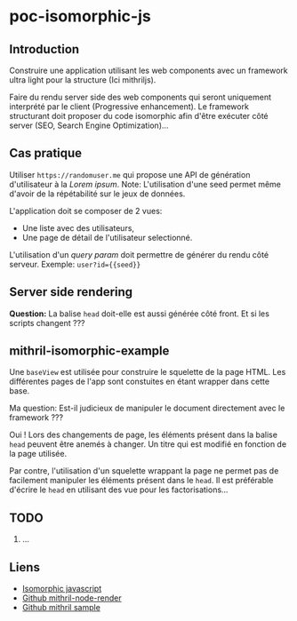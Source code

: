 # poc-isomorphic-js


## Introduction

Construire une application utilisant les web components avec un framework ultra
light pour la structure (Ici mithriljs).

Faire du rendu server side des web components qui seront uniquement interprété par
le client (Progressive enhancement). Le framework structurant doit proposer du
code isomorphic afin d'être exécuter côté server (SEO, Search Engine Optimization)...


## Cas pratique

Utiliser ``https://randomuser.me`` qui propose une API de génération d'utilisateur
à la _Lorem ipsum_. Note: L'utilisation d'une seed permet même d'avoir de la
répétabilité sur le jeux de données.

L'application doit se composer de 2 vues:
- Une liste avec des utilisateurs,
- Une page de détail de l'utilisateur selectionné.

L'utilisation d'un _query param_ doit permettre de générer du rendu côté serveur.
Exemple: ``user?id={{seed}}``


## Server side rendering

__Question:__ La balise ``head`` doit-elle est aussi générée côté front. Et si les
scripts changent ???


## mithril-isomorphic-example

Une ``baseView`` est utilisée pour construire le squelette de la page HTML. Les
différentes pages de l'app sont constuites en étant wrapper dans cette base.

Ma question: Est-il judicieux de manipuler le document directement avec le
framework ???

Oui ! Lors des changements de page, les éléments présent dans la balise ``head``
peuvent être anemés à changer. Un titre qui est modifié en fonction de la page
utilisée.

Par contre, l'utilisation d'un squelette wrappant la page ne permet pas de facilement
manipuler les éléments présent dans le ``head``. Il est préférable d'écrire le
``head`` en utilisant des vue pour les factorisations...


## TODO

1. ...


## Liens

- [Isomorphic javascript](http://isomorphic.net/javascript)
- [Github mithril-node-render](https://github.com/MithrilJS/mithril-node-render)
- [Github mithril sample](https://github.com/StephanHoyer/mithril-isomorphic-example)
